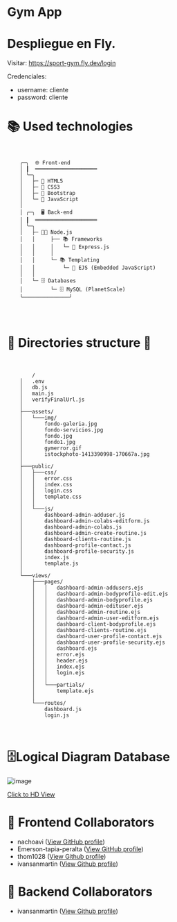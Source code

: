 # Gym App

# Despliegue en Fly.

Visitar: https://sport-gym.fly.dev/login

Credenciales:

- username: cliente
- password: cliente

# 📚 Used technologies

<pre>
  <code>

    ╭─╮  🌐 Front-end
    │ ┃  ════════════════════ 
    │ ╰─╮
    │   ├─ 🎨 HTML5
    │   ├─ 🎨 CSS3
    │   ├─ 🎨 Bootstrap
    │   └─ 🎨 JavaScript
    │
    │ ╭─╮  🖥️ Back-end
    │ ┃  ════════════════════
    │ ╰─╮
    │   ├─ 👩‍💻 Node.js
    │   │     ├── 📚 Frameworks
    │   │     │   └─ 🚀 Express.js
    │   │     │
    │   │     └─ 📚 Templating
    │   │         └─ 🌟 EJS (Embedded JavaScript)
    │   │
    │   └─ 🗄️ Databases
    │         └─ 🗄️ MySQL (PlanetScale)
    ╰───────────────╯

    
  </code>
</pre>

# 📁 Directories structure 📁

<pre>

  <code>
        /
    │   .env
    │   db.js
    │   main.js
    │   verifyFinalUrl.js
    │
    ├───assets/
    │   └───img/
    │       fondo-galeria.jpg
    │       fondo-servicios.jpg
    │       fondo.jpg
    │       fondo1.jpg
    │       gymerror.gif
    │       istockphoto-1413390998-170667a.jpg
    │
    ├───public/
    │   ├───css/
    │   │   error.css
    │   │   index.css
    │   │   login.css
    │   │   template.css
    │   │
    │   └───js/
    │       dashboard-admin-adduser.js
    │       dashboard-admin-colabs-editform.js
    │       dashboard-admin-colabs.js
    │       dashboard-admin-create-routine.js
    │       dashboard-clients-routine.js
    │       dashboard-profile-contact.js
    │       dashboard-profile-security.js
    │       index.js
    │       template.js
    │
    └───views/
        ├───pages/
        │   │   dashboard-admin-addusers.ejs
        │   │   dashboard-admin-bodyprofile-edit.ejs
        │   │   dashboard-admin-bodyprofile.ejs
        │   │   dashboard-admin-edituser.ejs
        │   │   dashboard-admin-routine.ejs
        │   │   dashboard-admin-user-editform.ejs
        │   │   dashboard-client-bodyprofile.ejs
        │   │   dashboard-clients-routine.ejs
        │   │   dashboard-user-profile-contact.ejs
        │   │   dashboard-user-profile-security.ejs
        │   │   dashboard.ejs
        │   │   error.ejs
        │   │   header.ejs
        │   │   index.ejs
        │   │   login.ejs
        │   │
        │   └───partials/
        │       template.ejs
        │
        └───routes/
            dashboard.js
            login.js
  </code>

</pre>


# 🗄️Logical Diagram Database
![image](https://github.com/ivansanmartin/sport-gym-app/assets/54847509/91b71da2-7849-43ad-9add-debd26de2aa7)

<a href="https://ivansanmartin.github.io/diagrams/view/logico">Click to HD View</a>

# 👥 Frontend Collaborators

- nachoavi (<a href="https://github.com/nachoavi">View GitHub profile</a>)
- Emerson-tapia-peralta (<a href="https://github.com/Emerson-tapia-peralta">View GitHub profile</a>)
- thom1028 (<a href="https://github.com/thom1028">View Github profile</a>)
- ivansanmartin (<a href="https://github.com/ivansanmartin">View Github profile</a>)

# 🤝 Backend Collaborators

- ivansanmartin (<a href="https://github.com/ivansanmartin">View Github profile</a>)



